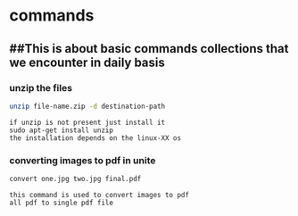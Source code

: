 # commands
##This is about basic commands collections that we encounter in daily basis
---
### unzip the files 
```bash
unzip file-name.zip -d destination-path
```
    if unzip is not present just install it 
    sudo apt-get install unzip 
    the installation depends on the linux-XX os 
### converting images to pdf in unite 
```bash
convert one.jpg two.jpg final.pdf
```
    this command is used to convert images to pdf 
    all pdf to single pdf file 
    
  
